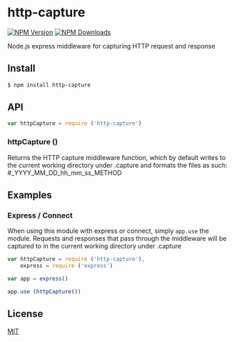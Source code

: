 # http-capture

[![NPM Version][npm-image]][npm-url]
[![NPM Downloads][downloads-image]][downloads-url]

Node.js express middleware for capturing HTTP request and response

## Install

```bash
$ npm install http-capture
```

## API

```js
var httpCapture = require ('http-capture')
```

### httpCapture ()

Returns the HTTP capture middleware function, which by default writes to the current
working directory under .capture and formats the files as such: #_YYYY_MM_DD_hh_mm_ss_METHOD

## Examples

### Express / Connect

When using this module with express or connect, simply `app.use` the module.
Requests and responses that pass through the middleware will be captured to
in the current working directory under .capture

```js
var httpCapture = require ('http-capture'),
    express = require ('express')

var app = express()

app.use (httpCapture())
```

## License

[MIT](LICENSE)

[npm-image]: https://img.shields.io/npm/v/http-capture.svg?style=flat
[npm-url]: https://npmjs.org/package/http-capture
[downloads-image]: https://img.shields.io/npm/dm/http-capture.svg?style=flat
[downloads-url]: https://npmjs.org/package/http-capture


